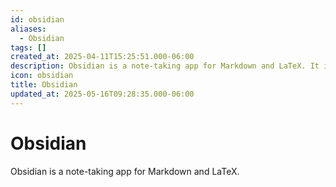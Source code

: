 ```yaml
---
id: obsidian
aliases:
  - Obsidian
tags: []
created_at: 2025-04-11T15:25:51.000-06:00
description: Obsidian is a note-taking app for Markdown and LaTeX. It is a local-first app, with no online storage. Its like a integrated development environment for your mind.
icon: obsidian
title: Obsidian
updated_at: 2025-05-16T09:28:35.000-06:00
---
```


# Obsidian

Obsidian is a note-taking app for Markdown and LaTeX.


